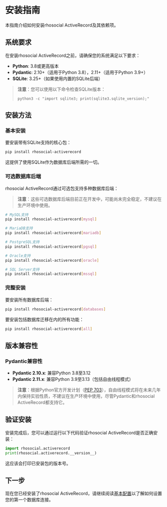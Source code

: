 # 安装指南

本指南介绍如何安装rhosocial ActiveRecord及其依赖项。

## 系统要求

在安装rhosocial ActiveRecord之前，请确保您的系统满足以下要求：

- **Python**: 3.8或更高版本
- **Pydantic**: 2.10+（适用于Python 3.8），2.11+（适用于Python 3.9+）
- **SQLite**: 3.25+（如果使用内置的SQLite后端）

> **注意**：您可以使用以下命令检查SQLite版本：
> ```shell
> python3 -c "import sqlite3; print(sqlite3.sqlite_version);"
> ```

## 安装方法

### 基本安装

要安装带有SQLite支持的核心包：

```bash
pip install rhosocial-activerecord
```

这提供了使用SQLite作为数据库后端所需的一切。

### 可选数据库后端

rhosocial ActiveRecord通过可选包支持多种数据库后端：

> **注意**：这些可选数据库后端目前正在开发中，可能尚未完全稳定，不建议在生产环境中使用。

```bash
# MySQL支持
pip install rhosocial-activerecord[mysql]

# MariaDB支持
pip install rhosocial-activerecord[mariadb]

# PostgreSQL支持
pip install rhosocial-activerecord[pgsql]

# Oracle支持
pip install rhosocial-activerecord[oracle]

# SQL Server支持
pip install rhosocial-activerecord[mssql]
```

### 完整安装

要安装所有数据库后端：

```bash
pip install rhosocial-activerecord[databases]
```

要安装包括数据库迁移在内的所有功能：

```bash
pip install rhosocial-activerecord[all]
```

## 版本兼容性

### Pydantic兼容性

- **Pydantic 2.10.x**: 兼容Python 3.8至3.12
- **Pydantic 2.11.x**: 兼容Python 3.9至3.13（包括自由线程模式）

> **注意**：根据Python官方开发计划（[PEP 703](https://peps.python.org/pep-0703/)），自由线程模式将在未来几年内保持实验性质，不建议在生产环境中使用，尽管Pydantic和rhosocial ActiveRecord都支持它。

## 验证安装

安装完成后，您可以通过运行以下代码验证rhosocial ActiveRecord是否正确安装：

```python
import rhosocial.activerecord
print(rhosocial.activerecord.__version__)
```

这应该会打印已安装包的版本号。

## 下一步

现在您已经安装了rhosocial ActiveRecord，请继续阅读[基本配置](basic_configuration.md)以了解如何设置您的第一个数据库连接。